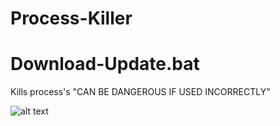 # Process-Killer
# Download-Update.bat


Kills process's "CAN BE DANGEROUS IF USED INCORRECTLY"


![alt text](https://cdn.discordapp.com/attachments/1222736104357236828/1235319947861692497/Capture.PNG?ex=6633f0da&is=66329f5a&hm=8357cacec3206de9a94cbd5608f49451cc0856a533b67ece7a75590f9368ef2a&)

